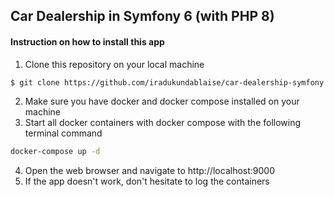 ## Car Dealership in Symfony 6 (with PHP 8)

#### Instruction on how to install this app

1. Clone this repository on your local machine
```bash
$ git clone https://github.com/iradukundablaise/car-dealership-symfony
```
2. Make sure you have docker and docker compose installed on your machine
3. Start all docker containers with docker compose with the following terminal command
```bash
docker-compose up -d
```
4. Open the web browser and navigate to http://localhost:9000
5. If the app doesn't work, don't hesitate to log the containers
